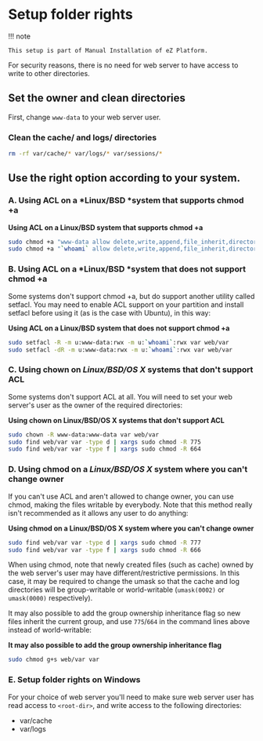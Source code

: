 # Setup folder rights

!!! note

```en
This setup is part of Manual Installation of eZ Platform.
```


For security reasons, there is no need for web server to have access to write to other directories.

## Set the owner and clean directories

First, change `www-data` to your web server user.

### Clean the cache/ and logs/ directories

```bash
rm -rf var/cache/* var/logs/* var/sessions/*
```

## Use the right option according to your system.

### A. Using ACL on a *Linux/BSD *system that supports chmod +a

**Using ACL on a Linux/BSD system that supports chmod +a**

```bash
sudo chmod +a "www-data allow delete,write,append,file_inherit,directory_inherit" var web/var
sudo chmod +a "`whoami` allow delete,write,append,file_inherit,directory_inherit" var web/var
```

### B. Using ACL on a *Linux/BSD *system that does not support chmod +a

Some systems don't support chmod +a, but do support another utility called setfacl. You may need to enable ACL support on your partition and install setfacl before using it (as is the case with Ubuntu), in this way:

**Using ACL on a Linux/BSD system that does not support chmod +a**

```bash
sudo setfacl -R -m u:www-data:rwx -m u:`whoami`:rwx var web/var
sudo setfacl -dR -m u:www-data:rwx -m u:`whoami`:rwx var web/var
```

### C. Using chown on *Linux/BSD/OS X* systems that don't support ACL

Some systems don't support ACL at all. You will need to set your web server's user as the owner of the required directories:

**Using chown on Linux/BSD/OS X systems that don't support ACL**

```bash
sudo chown -R www-data:www-data var web/var
sudo find web/var var -type d | xargs sudo chmod -R 775
sudo find web/var var -type f | xargs sudo chmod -R 664
```

### D. Using chmod on a *Linux/BSD/OS X* system where you can't change owner

If you can't use ACL and aren't allowed to change owner, you can use chmod, making the files writable by everybody. Note that this method really isn't recommended as it allows any user to do anything:

**Using chmod on a Linux/BSD/OS X system where you can't change owner**

```bash
sudo find web/var var -type d | xargs sudo chmod -R 777
sudo find web/var var -type f | xargs sudo chmod -R 666
```

When using chmod, note that newly created files (such as cache) owned by the web server's user may have different/restrictive permissions. In this case, it may be required to change the umask so that the cache and log directories will be group-writable or world-writable (`umask(0002)` or `umask(0000)` respectively).

It may also possible to add the group ownership inheritance flag so new files inherit the current group, and use `775`/`664` in the command lines above instead of world-writable:

**It may also possible to add the group ownership inheritance flag**

```bash
sudo chmod g+s web/var var
```

### E. Setup folder rights on Windows

For your choice of web server you'll need to make sure web server user has read access to `<root-dir>`, and write access to the following directories:

- var/cache
- var/logs